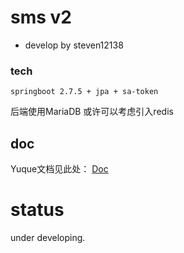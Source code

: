 # sms v2

- develop by steven12138

### tech

```text
springboot 2.7.5 + jpa + sa-token
```

后端使用MariaDB
或许可以考虑引入redis

## doc

Yuque文档见此处：
[Doc](https://pkuschool.yuque.com/subit/sms/)

# status

under developing.
